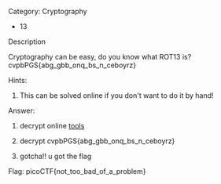 Category: Cryptography


- 13


Description

Cryptography can be easy, do you know what ROT13 is? cvpbPGS{abg_gbb_onq_bs_n_ceboyrz}


Hints:

1. This can be solved online if you don't want to do it by hand!


Answer:

1. decrypt online [tools](https://rot13.com/)

2. decrypt cvpbPGS{abg_gbb_onq_bs_n_ceboyrz}

3. gotcha!! u got the flag


Flag: picoCTF{not_too_bad_of_a_problem}